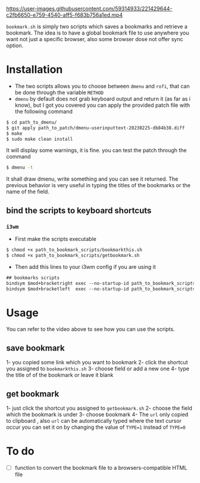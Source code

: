 
https://user-images.githubusercontent.com/59314933/221429644-c2fb6650-e759-4540-aff5-f683b756a1ed.mp4


```bookmark.sh``` is simply two scripts which saves a bookmarks and retrieve a bookmark. The idea is to have a global bookmark file to use anywhere you want not just a specific browser, also some browser dose not offer sync option.

# Installation 

- The two scripts allows you to choose between ```dmenu``` and  ```rofi```, that can be done through the variable ```METHOD```
- ```dmenu``` by default does not grab keyboard output and return it (as far as i know), but I got you covered you can apply the provided patch file with the following command 

``` sh 
$ cd path_to_dmenu/
$ git apply path_to_patch/dmenu-userinputtext-20230225-db84b38.diff 
$ make
$ sudo make clean install
``` 
It will display some warnings, it is fine. you can test the patch through the command
```sh
$ dmenu -t 
```
It shall draw dmenu, write something and you can see it returned. The previous behavior is very useful in typing the titles of the bookmarks or the name of the field.

## bind the scripts to keyboard shortcuts 

### ```i3wm```

- First make the scripts executable
```sh
$ chmod +x path_to_bookmark_scripts/bookmarkthis.sh
$ chmod +x path_to_bookmark_scripts/getbookmark.sh
```
- Then add this lines to your i3wm config if you are using it

``` i3
## bookmarks scripts
bindsym $mod+bracketright exec --no-startup-id path_to_bookmark_scripts/getbookmark.sh
bindsym $mod+bracketleft  exec --no-startup-id path_to_bookmark_scripts/bookmarkthis.sh
```

# Usage

You can refer to the video above to see how you can use the scripts.

## save bookmark
1- you copied some link which you want to bookmark 
2- click the shortcut you assigned to ```bookmarkthis.sh``` 
3- choose field or add a new one 
4- type the title of of the bookmark or leave it blank 

## get bookmark
1- just click the shortcut you assigned to ```getbookmark.sh```
2- choose the field which the bookmark is under 
3- choose bookmark
4- The ```url``` only copied to clipboard , also ```url``` can be automatically typed where the text cursor occur 
you can set it on by changing the value of ```TYPE=1``` instead of ```TYPE=0``` 


# To do 
- [ ] function to convert the bookmark file to a browsers-compatible HTML file
